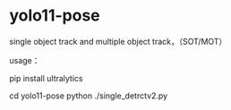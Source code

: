 # yolo11-pose
single object track and multiple object track，（SOT/MOT） 

usage：

pip install ultralytics

cd yolo11-pose
python ./single_detrctv2.py
